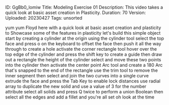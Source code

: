 ID: GgBb0_lomiw
Title: Modeling Exercise 01
Description: This video takes a quick look at basic asset creation in Plasticity.
Duration: 70
Version: 
Uploaded: 20230427
Tags: unsorted

yum yum Floyd here with a quick look at
basic asset creation and plasticity to
Showcase some of the features in
plasticity let's build this simple
object start by creating a cylinder at
the origin using the cylinder tool
select the top face and press o on the
keyboard to offset the face then push it
all the way through to create a hole
activate the corner rectangle tool hover
over the top edge of the cylinder and
press the shift key to create a guide
then draw out a rectangle the height of
the cylinder select and move these two
points into the cylinder
then activate the center point Arc tool
and create a 180 Arc that's snapped to
the end of the rectangle use the trim
tool to remove the inner segment
then select and join the two curves into
a single curve extrude the face and
press the Tab Key to enable lock
distances
use radial array to duplicate the new
solid and use a value of 3 for the
number attribute
select all solids and press Q twice to
perform a union Boolean
then select all the edges and add a
fillet and you're all set
oh look at the time
